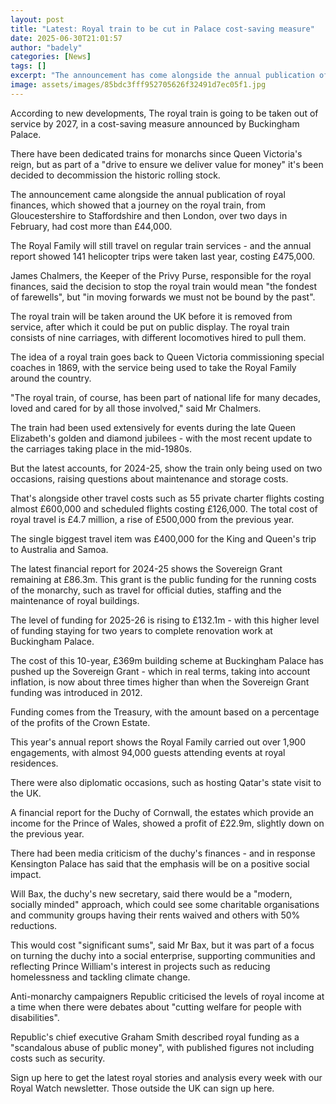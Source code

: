 ```yaml
---
layout: post
title: "Latest: Royal train to be cut in Palace cost-saving measure"
date: 2025-06-30T21:01:57
author: "badely"
categories: [News]
tags: []
excerpt: "The announcement has come alongside the annual publication of royal finances."
image: assets/images/85bdc3fff952705626f32491d7ec05f1.jpg
---
```


According to new developments, The royal train is going to be taken out of service by 2027, in a cost-saving measure announced by Buckingham Palace.

There have been dedicated trains for monarchs since Queen Victoria's reign, but as part of a "drive to ensure we deliver value for money" it's been decided to decommission the historic rolling stock. 

The announcement came alongside the annual publication of royal finances, which showed that a journey on the royal train, from Gloucestershire to Staffordshire and then London, over two days in February, had cost more than £44,000.

The Royal Family will still travel on regular train services - and the annual report showed 141 helicopter trips were taken last year, costing £475,000.

James Chalmers, the Keeper of the Privy Purse, responsible for the royal finances, said the decision to stop the royal train would mean "the fondest of farewells", but "in moving forwards we must not be bound by the past".

The royal train will be taken around the UK before it is removed from service, after which it could be put on public display. The royal train consists of nine carriages, with different locomotives hired to pull them.

The idea of a royal train goes back to Queen Victoria commissioning special coaches in 1869, with the service being used to take the Royal Family around the country.

"The royal train, of course, has been part of national life for many decades, loved and cared for by all those involved," said Mr Chalmers.

The train had been used extensively for events during the late Queen Elizabeth's golden and diamond jubilees - with the most recent update to the carriages taking place in the mid-1980s.

But the latest accounts, for 2024-25, show the train only being used on two occasions, raising questions about maintenance and storage costs.

That's alongside other travel costs such as 55 private charter flights costing almost £600,000 and scheduled flights costing £126,000. The total cost of royal travel is £4.7 million, a rise of £500,000 from the previous year.

The single biggest travel item was £400,000 for the King and Queen's trip to Australia and Samoa.

The latest financial report for 2024-25 shows the Sovereign Grant remaining at £86.3m. This grant is the public funding for the running costs of the monarchy, such as travel for official duties, staffing and the maintenance of royal buildings.

The level of funding for 2025-26 is rising to £132.1m - with this higher level of funding staying for two years to complete renovation work at Buckingham Palace.

The cost of this 10-year, £369m building scheme at Buckingham Palace has pushed up the Sovereign Grant - which in real terms, taking into account inflation, is now about three times higher than when the Sovereign Grant funding was introduced in 2012.

Funding comes from the Treasury, with the amount based on a percentage of the profits of the Crown Estate.

This year's annual report shows the Royal Family carried out over 1,900 engagements, with almost 94,000 guests attending events at royal residences.

There were also diplomatic occasions, such as hosting Qatar's state visit to the UK.

A financial report for the Duchy of Cornwall, the estates which provide an income for the Prince of Wales, showed a profit of £22.9m, slightly down on the previous year.

There had been media criticism of the duchy's finances - and in response Kensington Palace has said that the emphasis will be on a positive social impact.

Will Bax, the duchy's new secretary, said there would be a "modern, socially minded" approach, which could see some charitable organisations and community groups having their rents waived and others with 50% reductions.

This would cost "significant sums", said Mr Bax, but it was part of a focus on turning the duchy into a social enterprise, supporting communities and reflecting Prince William's interest in projects such as reducing homelessness and tackling climate change.

Anti-monarchy campaigners Republic criticised the levels of royal income at a time when there were debates about "cutting welfare for people with disabilities".

Republic's chief executive Graham Smith described royal funding as a "scandalous abuse of public money", with published figures not including costs such as security.

Sign up here to get the latest royal stories and analysis every week with our Royal Watch newsletter. Those outside the UK can sign up here.

